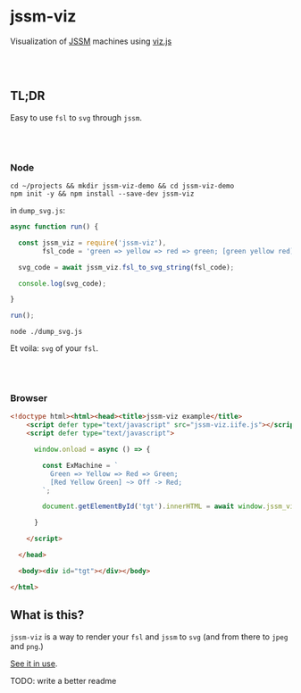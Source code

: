 # jssm-viz

Visualization of [JSSM](https://github.com/StoneCypher/jssm/) machines using [viz.js](https://github.com/mdaines/viz.js/)



<br/><br/>

## TL;DR

Easy to use `fsl` to `svg` through `jssm`.





<br/><br/>

### Node

```shell
cd ~/projects && mkdir jssm-viz-demo && cd jssm-viz-demo
npm init -y && npm install --save-dev jssm-viz
```

in `dump_svg.js`:

```javascript
async function run() {

  const jssm_viz = require('jssm-viz'),
        fsl_code = 'green => yellow => red => green; [green yellow red] ~> off -> red;';

  svg_code = await jssm_viz.fsl_to_svg_string(fsl_code);

  console.log(svg_code);

}

run();
```

```shell
node ./dump_svg.js
```

Et voila: `svg` of your `fsl`.






<br/><br/>

### Browser

```html
<!doctype html><html><head><title>jssm-viz example</title>
    <script defer type="text/javascript" src="jssm-viz.iife.js"></script>
    <script defer type="text/javascript">

      window.onload = async () => {

        const ExMachine = `
          Green => Yellow => Red => Green;
          [Red Yellow Green] ~> Off -> Red;
        `;

        document.getElementById('tgt').innerHTML = await window.jssm_viz.fsl_to_svg_string(ExMachine);

      }

    </script>

  </head>

  <body><div id="tgt"></div></body>

</html>
```





## What is this?

`jssm-viz` is a way to render your `fsl` and `jssm` to `svg` (and from there to `jpeg` and `png`.)

[See it in use](https://stonecypher.github.io/jssm-viz-demo/graph_explorer.html).

TODO: write a better readme